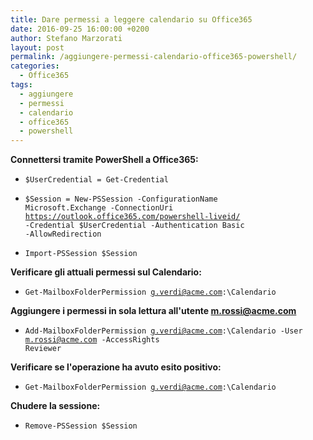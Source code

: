 ```yaml
---
title: Dare permessi a leggere calendario su Office365
date: 2016-09-25 16:00:00 +0200
author: Stefano Marzorati
layout: post
permalink: /aggiungere-permessi-calendario-office365-powershell/
categories:
  - Office365
tags:
  - aggiungere
  - permessi
  - calendario
  - office365
  - powershell
---
```

**Connettersi tramite PowerShell a Office365:**   

  - <code>$UserCredential = Get-Credential</code>

  - <code>$Session = New-PSSession -ConfigurationName Microsoft.Exchange -ConnectionUri https://outlook.office365.com/powershell-liveid/ -Credential $UserCredential -Authentication Basic -AllowRedirection</code>

  - <code>Import-PSSession $Session</code>

**Verificare gli attuali permessi sul Calendario:**   

  - <code>Get-MailboxFolderPermission g.verdi@acme.com:\Calendario</code>

**Aggiungere i permessi in sola lettura all'utente m.rossi@acme.com**   

  - <code>Add-MailboxFolderPermission g.verdi@acme.com:\Calendario -User m.rossi@acme.com -AccessRights Reviewer</code>

**Verificare se l'operazione ha avuto esito positivo:**   

  - <code>Get-MailboxFolderPermission g.verdi@acme.com:\Calendario</code>

**Chudere la sessione:**   

  - <code>Remove-PSSession $Session</code>